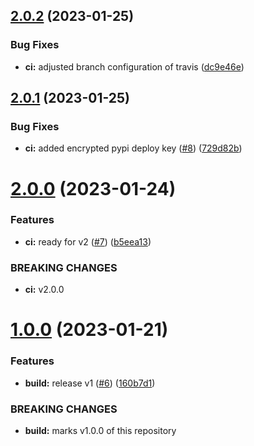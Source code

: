 ## [2.0.2](https://github.ibm.com/coligo/python-sdk/compare/v2.0.1...v2.0.2) (2023-01-25)


### Bug Fixes

* **ci:** adjusted branch configuration of travis ([dc9e46e](https://github.ibm.com/coligo/python-sdk/commit/dc9e46e2eb4544f2af6e24d607309a422a801a66))

## [2.0.1](https://github.ibm.com/coligo/python-sdk/compare/v2.0.0...v2.0.1) (2023-01-25)


### Bug Fixes

* **ci:** added encrypted pypi deploy key ([#8](https://github.ibm.com/coligo/python-sdk/issues/8)) ([729d82b](https://github.ibm.com/coligo/python-sdk/commit/729d82b3fb1bf8e0b550041451d05a3c1d78f80d))

# [2.0.0](https://github.ibm.com/coligo/python-sdk/compare/v1.0.0...v2.0.0) (2023-01-24)


### Features

* **ci:** ready for v2 ([#7](https://github.ibm.com/coligo/python-sdk/issues/7)) ([b5eea13](https://github.ibm.com/coligo/python-sdk/commit/b5eea1399e835a3b913add7687e05ed376e87031))


### BREAKING CHANGES

* **ci:** v2.0.0

# [1.0.0](https://github.ibm.com/coligo/python-sdk/compare/v0.1.0...v1.0.0) (2023-01-21)


### Features

* **build:** release v1 ([#6](https://github.ibm.com/coligo/python-sdk/issues/6)) ([160b7d1](https://github.ibm.com/coligo/python-sdk/commit/160b7d1ac4855a0eb7e6c534c2acb500fa65695f))


### BREAKING CHANGES

* **build:** marks v1.0.0 of this repository
